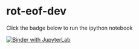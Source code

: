 # rot-eof-dev

Click the badge below to run the ipython notebook

[![Binder with JupyterLab](https://img.shields.io/badge/launch-jupyterlab_on_binder-red.svg)](https://mybinder.org/v2/gh/raybellwaves/rot-eof-dev/master?filepath=rot-eof-cpc.ipynb)
